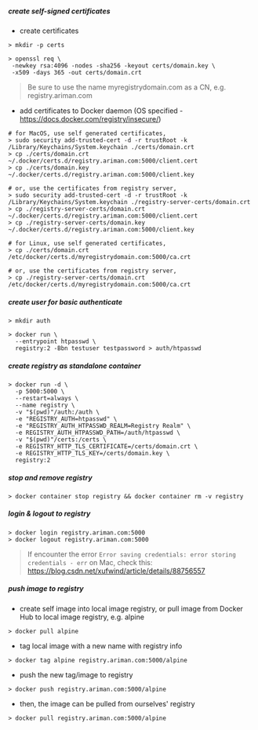 ##### create self-signed certificates
- create certificates
```commandline
> mkdir -p certs

> openssl req \
 -newkey rsa:4096 -nodes -sha256 -keyout certs/domain.key \
 -x509 -days 365 -out certs/domain.crt
```

> Be sure to use the name myregistrydomain.com as a CN, e.g. registry.ariman.com

- add certificates to Docker daemon (OS specified - https://docs.docker.com/registry/insecure/)
```commandline
# for MacOS, use self generated certificates,
> sudo security add-trusted-cert -d -r trustRoot -k /Library/Keychains/System.keychain ./certs/domain.crt
> cp ./certs/domain.crt ~/.docker/certs.d/registry.ariman.com:5000/client.cert
> cp ./certs/domain.key ~/.docker/certs.d/registry.ariman.com:5000/client.key

# or, use the certificates from registry server,
> sudo security add-trusted-cert -d -r trustRoot -k /Library/Keychains/System.keychain ./registry-server-certs/domain.crt
> cp ./registry-server-certs/domain.crt ~/.docker/certs.d/registry.ariman.com:5000/client.cert
> cp ./registry-server-certs/domain.key ~/.docker/certs.d/registry.ariman.com:5000/client.key

# for Linux, use self generated certificates,
> cp ./certs/domain.crt /etc/docker/certs.d/myregistrydomain.com:5000/ca.crt

# or, use the certificates from registry server,
> cp ./registry-server-certs/domain.crt /etc/docker/certs.d/myregistrydomain.com:5000/ca.crt
```

##### create user for basic authenticate
```commandline
> mkdir auth

> docker run \
  --entrypoint htpasswd \
  registry:2 -Bbn testuser testpassword > auth/htpasswd
```

##### create registry as standalone container
```commandline
> docker run -d \
  -p 5000:5000 \
  --restart=always \
  --name registry \
  -v "$(pwd)"/auth:/auth \
  -e "REGISTRY_AUTH=htpasswd" \
  -e "REGISTRY_AUTH_HTPASSWD_REALM=Registry Realm" \
  -e REGISTRY_AUTH_HTPASSWD_PATH=/auth/htpasswd \
  -v "$(pwd)"/certs:/certs \
  -e REGISTRY_HTTP_TLS_CERTIFICATE=/certs/domain.crt \
  -e REGISTRY_HTTP_TLS_KEY=/certs/domain.key \
  registry:2
```

##### stop and remove registry
```commandline
> docker container stop registry && docker container rm -v registry
```

##### login & logout to registry
```commandline
> docker login registry.ariman.com:5000
> docker logout registry.ariman.com:5000
```
> If encounter the error `Error saving credentials: error storing credentials - err` on Mac, check this: https://blog.csdn.net/xufwind/article/details/88756557

##### push image to registry
- create self image into local image registry, or pull image from Docker Hub to local image registry, e.g. alpine
```commandline
> docker pull alpine
```

- tag local image with a new name with registry info
```commandline
> docker tag alpine registry.ariman.com:5000/alpine
```

- push the new tag/image to registry
```commandline
> docker push registry.ariman.com:5000/alpine
```

- then, the image can be pulled from ourselves' registry
```commandline
> docker pull registry.ariman.com:5000/alpine
```